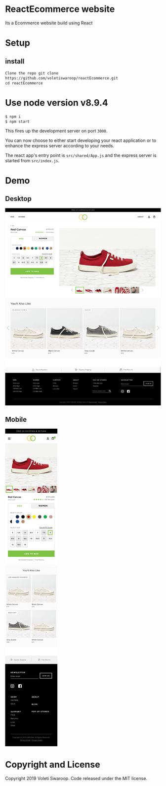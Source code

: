# ReactEcommerce website
Its a Ecommerce website build using React

# Setup
## install
```
Clone the repo git clone https://github.com/voletiswaroop/reactEcommerce.git
cd reactEcommerce
```

# Use node version v8.9.4

```
$ npm i
$ npm start
```

This fires up the development server on port `3000`.

You can now choose to either start developing your react application or to enhance the express server according to your needs.

The react app's entry point is `src/shared/App.js` and the express server is started from `src/index.js`.

# Demo
## Desktop 
![Desktop demo](https://raw.githubusercontent.com/voletiswaroop/reactEcommerce/master/src/desktop.png)

## Mobile 
![Mobile demo](https://raw.githubusercontent.com/voletiswaroop/reactEcommerce/master/src/mobile.jpg)

# Copyright and License
Copyright 2019 Voleti Swaroop. Code released under the MIT license.
